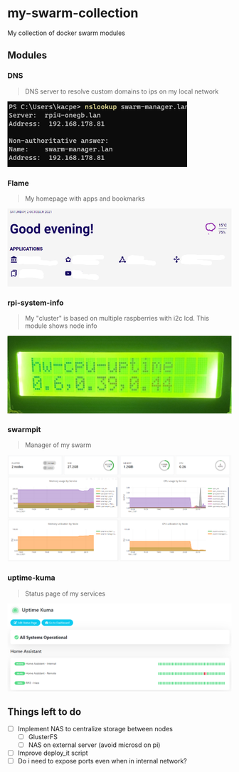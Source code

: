 # my-swarm-collection

My collection of docker swarm modules

## Modules

### DNS

> DNS server to resolve custom domains to ips on my local network

![Example of the swarmpit page](repo_assets/dns_example.png?raw=true)

### Flame

> My homepage with apps and bookmarks

![Example of the swarmpit page](repo_assets/flame_example.png?raw=true)

### rpi-system-info

> My "cluster" is based on multiple raspberries with i2c lcd. This module shows node info

![Example of the swarmpit page](repo_assets/rpi-system-info_example.jpeg?raw=true)

### swarmpit

> Manager of my swarm

![Example of the swarmpit page](repo_assets/pit_example.png?raw=true)

### uptime-kuma

> Status page of my services

![Example of the uptime-kuma status page](repo_assets/kuma_example.png?raw=true)

## Things left to do

- [ ] Implement NAS to centralize storage between nodes
  - [ ] GlusterFS
  - [ ] NAS on external server (avoid microsd on pi)
- [ ] Improve deploy_it script
- [ ] Do i need to expose ports even when in internal network?
